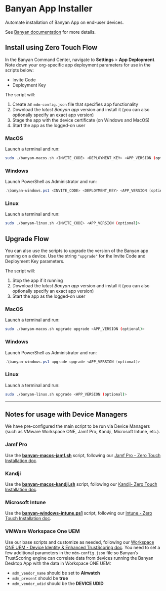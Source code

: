# Banyan App Installer

Automate installation of Banyan App on end-user devices.

See [Banyan documentation](https://docs.banyansecurity.io/docs/feature-guides/manage-users-and-devices/device-managers/distribute-desktopapp/) for more details.


## Install using Zero Touch Flow

In the Banyan Command Center, navigate to **Settings** > **App Deployment**. Note down your org-specific app deployment parameters for use in the scripts below:
- Invite Code
- Deployment Key

The script will:
1. Create an `mdm-config.json` file that specifies app functionality
2. Download the *latest Banyan app* version and install it (you can also optionally specify an exact app version)
3. Stage the app with the device certificate (on Windows and MacOS)
4. Start the app as the logged-on user


### MacOS

Launch a terminal and run:

```bash
sudo ./banyan-macos.sh <INVITE_CODE> <DEPLOYMENT_KEY> <APP_VERSION (optional)>
```

### Windows

Launch PowerShell as Administrator and run:

```powershell
.\banyan-windows.ps1 <INVITE_CODE> <DEPLOYMENT_KEY> <APP_VERSION (optional)>
```

### Linux

Launch a terminal and run:

```bash
sudo ./banyan-linux.sh <INVITE_CODE> <APP_VERSION (optional)>
```


## Upgrade Flow

You can also use the scripts to upgrade the version of the Banyan app running on a device. Use the string `"upgrade"` for the Invite Code and Deployment Key parameters.

The script will:
1. Stop the app if it running
2. Download the *latest Banyan app* version and install it (you can also optionally specify an exact app version)
3. Start the app as the logged-on user


### MacOS

Launch a terminal and run:

```bash
sudo ./banyan-macos.sh upgrade upgrade <APP_VERSION (optional)>
```

### Windows

Launch PowerShell as Administrator and run:

```powershell
.\banyan-windows.ps1 upgrade upgrade <APP_VERSION (optional)>
```

### Linux

Launch a terminal and run:

```bash
sudo ./banyan-linux.sh upgrade <APP_VERSION (optional)>
```

---

## Notes for usage with Device Managers

We have pre-configured the main script to be run via Device Managers (such as VMware Workspace ONE, Jamf Pro, Kandji, Microsoft Intune, etc.).

### Jamf Pro

Use the [**banyan-macos-jamf.sh**](device_manager/banyan-macos-jamf.sh) script, following our [Jamf Pro - Zero Touch Installation doc](https://docs.banyansecurity.io/docs/feature-guides/manage-users-and-devices/device-managers/jamf-pro-zero-touch/).


### Kandji

Use the [**banyan-macos-kandji.sh**](device_manager/banyan-macos-kandji.sh) script, following our [Kandji- Zero Touch Installation doc](https://docs.banyansecurity.io/docs/feature-guides/manage-users-and-devices/device-managers/kandji-zero-touch/).


### Microsoft Intune

Use the [**banyan-windows-intune.ps1**](device_manager/banyan-windows-intune.ps1) script, following our [Intune - Zero Touch Installation doc](https://docs.banyansecurity.io/docs/feature-guides/manage-users-and-devices/device-managers/intune-zero-touch/).


### VMWare Workspace One UEM

Use our base scripts and customize as needed, following our [Workspace ONE UEM - Device Identity & Enhanced TrustScoring doc](https://docs.banyanops.com/docs/feature-guides/manage-users-and-devices/device-managers/workspace-one-cert-api/#wsone). You need to set a few additional parameters in the `mdm-config.json` file so Banyan’s TrustScoring engine can correlate data from devices running the Banyan Desktop App with the data in Workspace ONE UEM:

- `mdm_vendor_name` should be set to **Airwatch**
- `mdm_present` should be **true**
- `mdm_vendor_udid` should be the **DEVICE UDID**




